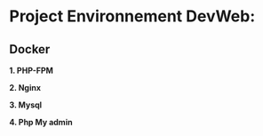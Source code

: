 # Project Environnement DevWeb:

## Docker

**1. PHP-FPM**


**2. Nginx**


**3. Mysql**


**4. Php My admin**


